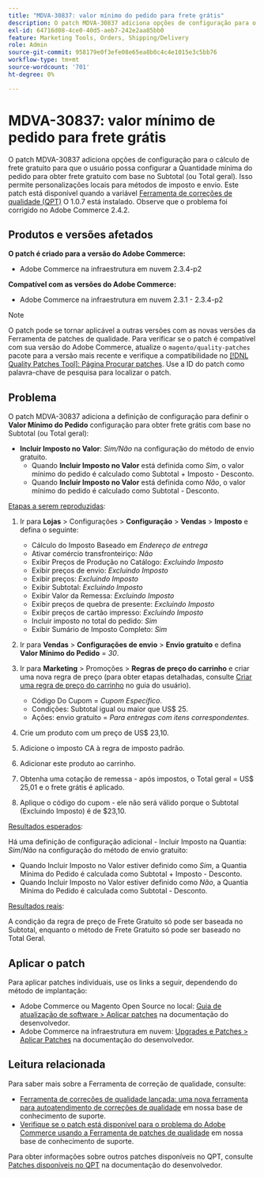 ```yaml
---
title: "MDVA-30837: valor mínimo do pedido para frete grátis"
description: O patch MDVA-30837 adiciona opções de configuração para o cálculo de frete gratuito para que o usuário possa configurar a Quantidade mínima do pedido para obter frete gratuito com base no Subtotal (ou Total geral). Isso permite personalizações locais para métodos de imposto e envio. Este patch está disponível quando a [Ferramenta de correções de qualidade (QPT)](/help/announcements/adobe-commerce-announcements/magento-quality-patches-released-new-tool-to-self-serve-quality-patches.md) 1.0.7 está instalada. Observe que o problema foi corrigido no Adobe Commerce 2.4.2.
exl-id: 64716d08-4ce0-40d5-aeb7-242e2aa85bb0
feature: Marketing Tools, Orders, Shipping/Delivery
role: Admin
source-git-commit: 958179e0f3efe08e65ea8b0c4c4e1015e3c5bb76
workflow-type: tm+mt
source-wordcount: '701'
ht-degree: 0%

---
```


# MDVA-30837: valor mínimo de pedido para frete grátis

O patch MDVA-30837 adiciona opções de configuração para o cálculo de frete gratuito para que o usuário possa configurar a Quantidade mínima do pedido para obter frete gratuito com base no Subtotal (ou Total geral). Isso permite personalizações locais para métodos de imposto e envio. Este patch está disponível quando a variável [Ferramenta de correções de qualidade (QPT)](/help/announcements/adobe-commerce-announcements/magento-quality-patches-released-new-tool-to-self-serve-quality-patches.md) O 1.0.7 está instalado. Observe que o problema foi corrigido no Adobe Commerce 2.4.2.

## Produtos e versões afetados

**O patch é criado para a versão do Adobe Commerce:**

* Adobe Commerce na infraestrutura em nuvem 2.3.4-p2

**Compatível com as versões do Adobe Commerce:**

* Adobe Commerce na infraestrutura em nuvem 2.3.1 - 2.3.4-p2

>[!NOTE]
>
>O patch pode se tornar aplicável a outras versões com as novas versões da Ferramenta de patches de qualidade. Para verificar se o patch é compatível com sua versão do Adobe Commerce, atualize o `magento/quality-patches` pacote para a versão mais recente e verifique a compatibilidade no [[!DNL Quality Patches Tool]: Página Procurar patches](https://devdocs.magento.com/quality-patches/tool.html#patch-grid). Use a ID do patch como palavra-chave de pesquisa para localizar o patch.

## Problema

O patch MDVA-30837 adiciona a definição de configuração para definir o **Valor Mínimo do Pedido** configuração para obter frete grátis com base no Subtotal (ou Total geral):

* **Incluir Imposto no Valor**: *Sim/Não* na configuração do método de envio gratuito.
   * Quando **Incluir Imposto no Valor** está definida como *Sim*, o valor mínimo do pedido é calculado como Subtotal + Imposto - Desconto.
   * Quando **Incluir Imposto no Valor** está definida como *Não*, o valor mínimo do pedido é calculado como Subtotal - Desconto.

<u>Etapas a serem reproduzidas</u>:

1. Ir para **Lojas** > Configurações > **Configuração** > **Vendas** > **Imposto** e defina o seguinte:

   * Cálculo do Imposto Baseado em *Endereço de entrega*
   * Ativar comércio transfronteiriço: *Não*
   * Exibir Preços de Produção no Catálogo: *Excluindo Imposto*
   * Exibir preços de envio: *Excluindo Imposto*
   * Exibir preços: *Excluindo Imposto*
   * Exibir Subtotal: *Excluindo Imposto*
   * Exibir Valor da Remessa: *Excluindo Imposto*
   * Exibir preços de quebra de presente: *Excluindo Imposto*
   * Exibir preços de cartão impresso: *Excluindo Imposto*
   * Incluir imposto no total do pedido: *Sim*
   * Exibir Sumário de Imposto Completo: *Sim*

1. Ir para **Vendas** > **Configurações de envio** > **Envio gratuito** e defina **Valor Mínimo do Pedido** = *30*.
1. Ir para **Marketing** > Promoções > **Regras de preço do carrinho** e criar uma nova regra de preço (para obter etapas detalhadas, consulte [Criar uma regra de preço do carrinho](https://docs.magento.com/user-guide/marketing/price-rules-cart-create.html) no guia do usuário).

   * Código Do Cupom = *Cupom Específico*.
   * Condições: Subtotal igual ou maior que US$ 25.
   * Ações: envio gratuito = *Para entregas com itens correspondentes*.

1. Crie um produto com um preço de US$ 23,10.
1. Adicione o imposto CA à regra de imposto padrão.
1. Adicionar este produto ao carrinho.
1. Obtenha uma cotação de remessa - após impostos, o Total geral = US$ 25,01 e o frete grátis é aplicado.
1. Aplique o código do cupom - ele não será válido porque o Subtotal (Excluindo Imposto) é de $23,10.

<u>Resultados esperados</u>:

Há uma definição de configuração adicional - Incluir Imposto na Quantia: *Sim*/*Não* na configuração do método de envio gratuito:

* Quando Incluir Imposto no Valor estiver definido como *Sim*, a Quantia Mínima do Pedido é calculada como Subtotal + Imposto - Desconto.
* Quando Incluir Imposto no Valor estiver definido como *Não*, a Quantia Mínima do Pedido é calculada como Subtotal - Desconto.

<u>Resultados reais</u>:

A condição da regra de preço de Frete Gratuito só pode ser baseada no Subtotal, enquanto o método de Frete Gratuito só pode ser baseado no Total Geral.

## Aplicar o patch

Para aplicar patches individuais, use os links a seguir, dependendo do método de implantação:

* Adobe Commerce ou Magento Open Source no local: [Guia de atualização de software > Aplicar patches](https://devdocs.magento.com/guides/v2.4/comp-mgr/patching/mqp.html) na documentação do desenvolvedor.
* Adobe Commerce na infraestrutura em nuvem: [Upgrades e Patches > Aplicar Patches](https://devdocs.magento.com/cloud/project/project-patch.html) na documentação do desenvolvedor.

## Leitura relacionada

Para saber mais sobre a Ferramenta de correção de qualidade, consulte:

* [Ferramenta de correções de qualidade lançada: uma nova ferramenta para autoatendimento de correções de qualidade](/help/announcements/adobe-commerce-announcements/magento-quality-patches-released-new-tool-to-self-serve-quality-patches.md) em nossa base de conhecimento de suporte.
* [Verifique se o patch está disponível para o problema do Adobe Commerce usando a Ferramenta de patches de qualidade](/help/support-tools/patches-available-in-qpt-tool/check-patch-for-magento-issue-with-magento-quality-patches.md) em nossa base de conhecimento de suporte.

Para obter informações sobre outros patches disponíveis no QPT, consulte [Patches disponíveis no QPT](https://devdocs.magento.com/quality-patches/tool.html#patch-grid) na documentação do desenvolvedor.
